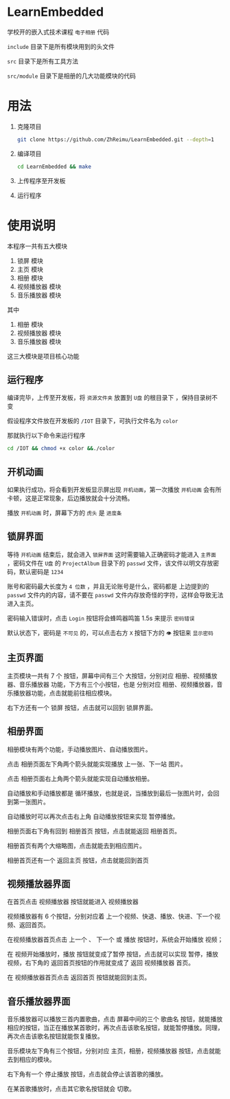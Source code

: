 # LearnEmbedded
学校开的嵌入式技术课程 `电子相册` 代码

`include` 目录下是所有模块用到的头文件

`src` 目录下是所有工具方法

`src/module` 目录下是相册的几大功能模块的代码

# 用法

1. 克隆项目

   ```bash
   git clone https://github.com/ZhReimu/LearnEmbedded.git --depth=1
   ```

2. 编译项目

   ```bash
   cd LearnEmbedded && make
   ```

3. 上传程序至开发板

3. 运行程序

# 使用说明

本程序一共有五大模块

1. 锁屏 模块
2. 主页 模块
3. 相册 模块
4. 视频播放器 模块
5. 音乐播放器 模块

其中

1. 相册 模块
2. 视频播放器 模块
3. 音乐播放器 模块

这三大模块是项目核心功能

## 运行程序

编译完毕，上传至开发板，将 `资源文件夹` 放置到  `U盘` 的根目录下 ，保持目录树不变

假设程序文件放在开发板的 `/IOT` 目录下，可执行文件名为 `color`

那就执行以下命令来运行程序

```bash
cd /IOT && chmod +x color &&./color
```

## 开机动画

如果执行成功，将会看到开发板显示屏出现 `开机动画`，第一次播放 `开机动画` 会有所卡顿，这是正常现象，后边播放就会十分流畅。

播放 `开机动画` 时，屏幕下方的 `虎头` 是  `进度条` 

## 锁屏界面

等待 `开机动画` 结束后，就会进入 `锁屏界面` 这时需要输入正确密码才能进入 `主界面` ，密码文件在 `U盘` 的 `ProjectAlbum` 目录下的  `passwd` 文件，该文件以明文存放密码，默认密码是 `1234`

账号和密码最大长度为 `4 位数` ，并且无论账号是什么，密码都是 上边提到的 `passwd` 文件内的内容，请不要在 `passwd` 文件内存放奇怪的字符，这样会导致无法进入主页。

密码输入错误时，点击 `Login` 按钮将会蜂鸣器鸣笛 1.5s 来提示 `密码错误`

默认状态下，密码是 `不可见` 的，可以点击右方 `X` 按钮下方的 `👁` 按钮来 `显示密码`

## 主页界面

主页模块一共有 7 个 按钮，屏幕中间有三个 大按钮，分别对应 相册、视频播放器、音乐播放器 功能，下方有三个小按钮，也是 分别对应 相册、视频播放器，音乐播放器功能，点击就能前往相应模块。

右下方还有一个 锁屏 按钮，点击就可以回到 锁屏界面。

## 相册界面

相册模块有两个功能，手动播放图片、自动播放图片。

点击 相册页面左下角两个箭头就能实现播放 上一张、下一站 图片。

点击 相册页面右上角两个箭头就能实现自动播放相册。

自动播放和手动播放都是 循环播放，也就是说，当播放到最后一张图片时，会回到第一张图片。

自动播放时可以再次点击右上角 自动播放按钮来实现 暂停播放。

相册页面右下角有回到 相册首页 按钮，点击就能返回 相册首页。

相册首页有两个大缩略图，点击就能去到相应图片。

相册首页还有一个 返回主页 按钮，点击就能回到首页

## 视频播放器界面

在首页点击 视频播放器 按钮就能进入 视频播放器

视频播放器有 6 个按钮，分别对应着 上一个视频、快退、播放、快进、下一个视频、返回首页。

在视频播放器首页点击 上一个 、 下一个 或 播放 按钮时，系统会开始播放 视频；

在 视频开始播放时，播放 按钮就变成了暂停 按钮，点击就可以实现 暂停，播放视频，右下角的 返回首页按钮的作用就变成了 返回 视频播放器 首页。

在 视频播放器首页点击 返回首页 按钮就能回到主页。

## 音乐播放器界面

音乐播放器可以播放三首内置歌曲，点击 屏幕中间的三个 歌曲名 按钮，就能播放相应的按钮，当正在播放某首歌时，再次点击该歌名按钮，就能暂停播放。同理，再次点击该歌名按钮就能恢复播放。

音乐模块左下角有三个按钮，分别对应 主页，相册，视频播放器 按钮，点击就能去到相应的模块。

右下角有一个 停止播放 按钮，点击就会停止该首歌的播放。

在某首歌播放时，点击其它歌名按钮就会 切歌。
